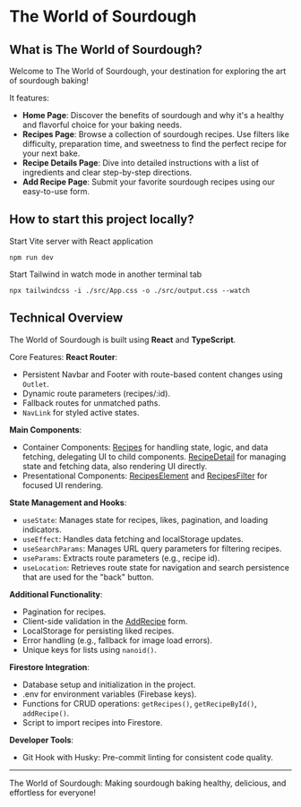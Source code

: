 # The World of Sourdough

## What is The World of Sourdough?

Welcome to The World of Sourdough, your destination for exploring the art of sourdough baking!

It features:
- **Home Page**: Discover the benefits of sourdough and why it's a healthy and flavorful choice for your baking needs.
- **Recipes Page**: Browse a collection of sourdough recipes. Use filters like difficulty, preparation time, and sweetness to find the perfect recipe for your next bake.
- **Recipe Details Page**: Dive into detailed instructions with a list of ingredients and clear step-by-step directions.
- **Add Recipe Page**: Submit your favorite sourdough recipes using our easy-to-use form.

## How to start this project locally?
Start Vite server with React application
```shell
npm run dev
```

Start Tailwind in watch mode in another terminal tab
```shell
npx tailwindcss -i ./src/App.css -o ./src/output.css --watch
```

## Technical Overview

The World of Sourdough is built using **React** and **TypeScript**.

Core Features:
**React Router**:
- Persistent Navbar and Footer with route-based content changes using `Outlet`.
- Dynamic route parameters (recipes/:id).
- Fallback routes for unmatched paths.
- `NavLink` for styled active states.

**Main Components**:
- Container Components: [Recipes](./src/pages/Recipes/Recipes.tsx) for handling state, logic, and data fetching, delegating UI to child components. [RecipeDetail](./src/pages/Recipes/RecipeDetail.tsx) for managing state and fetching data, also rendering UI directly.
- Presentational Components: [RecipesElement](./src/pages/Recipes/RecipesElement.tsx) and [RecipesFilter](./src/pages/Recipes/RecipesFilter.tsx) for focused UI rendering.

**State Management and Hooks**:
- `useState`: Manages state for recipes, likes, pagination, and loading indicators.
- `useEffect`: Handles data fetching and localStorage updates.
- `useSearchParams`: Manages URL query parameters for filtering recipes.
- `useParams`: Extracts route parameters (e.g., recipe id).
- `useLocation`: Retrieves route state for navigation and search persistence that are used for the "back" button.

**Additional Functionality**:
- Pagination for recipes.
- Client-side validation in the [AddRecipe](./src/pages/AddRecipe.tsx) form.
- LocalStorage for persisting liked recipes.
- Error handling (e.g., fallback for image load errors).
- Unique keys for lists using `nanoid()`.

**Firestore Integration**:
- Database setup and initialization in the project.
- .env for environment variables (Firebase keys).
- Functions for CRUD operations: `getRecipes()`, `getRecipeById()`, `addRecipe()`.
- Script to import recipes into Firestore.

**Developer Tools**:
- Git Hook with Husky: Pre-commit linting for consistent code quality.

---

The World of Sourdough: Making sourdough baking healthy, delicious, and effortless for everyone!
